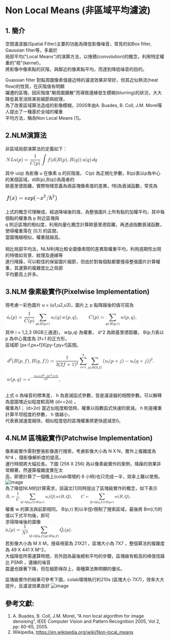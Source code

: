 # Non Local Means (非區域平均濾波)
## 1. 簡介
空間濾波器(Spatial Filter)主要的功能為降低影像噪音，常見的如Box filter, Gaussian filter等，多屬於<br>
局部平均("Local Means")的演算方法，以捲積(convolution)的概念，利用特定權重的"核"(kernel)，<br>
將影像中像素點的灰階，與鄰近的像素點平均，而達到降低噪音的目的。

Guassian filter 對點周圍像素值接近時的濾波效果非常好，但其近似熱流(heat flow)的性質，在灰階值有明顯<br>
躍遷的區塊，因灰階值"朝周圍擴散"而導致邊緣發生模糊(blurring)的狀況，大大降低甚至消除某些細節與紋理，<br>
為了改善區域算法造成的影像模糊，2005年由A. Buades, B. Coll, J.M. Morel等人提出了一種基於全域的權重<br>
平均方法，稱為Non Local Means [1]。

## 2.NLM演算法
非區域局部演算法的定義如下：<br>
![image](https://github.com/Chang-Chia-Chi/Image-Processing/blob/master/Non%20Local%20Means/pic/NLM%20Algorithm.jpg)<br>
其中 u(q) 為影像 u 在像素 q 的灰階值， C(p) 為正規化參數，B(p)表以p為中心的某個區域，d(B(p),B(q))為兩者的<br>
歐基里德距離，實際物理意義為兩區塊像素值的差異，f則為衰減函數，常見為<br><br>
![image](https://github.com/Chang-Chia-Chi/Image-Processing/blob/master/Non%20Local%20Means/pic/Decreasing%20Function.jpg)<br><br>
上式的概念可理解成，經過降噪後的值，為整張圖片上所有點的加權平均，其中每個點的權重為 p 附近區塊與<br>
q 附近區塊的相似度，利用向量化概念計算歐基里德距離，再透過指數衰減函數，使得權重落在 [0,1] 的區間，<br>
當圖塊越相似，權重就越高。<br><br>
相比局部平均法，NLM利用比較全圖像素間的差異取權重平均，利用週期性出現的特徵如背景、紋理及邊緣等<br>
進行降躁，可以較佳的保留圖片細節，但由於對每個點都要搜尋整張圖片計算權重，其運算的複雜度比之局部<br>
平均要高上許多。

## 3.NLM 像素級實作(Pixelwise Implementation)
現考慮一彩色圖片 u = (u1,u2,u3)，圖片上 p 點降躁後的值可寫為<br>
![image](https://github.com/Chang-Chia-Chi/Image-Processing/blob/master/Non%20Local%20Means/pic/Pixel%20wise.jpg)<br>
其中 i = 1,2,3 (RGB三通道)， w(p,q) 為權重， d^2 為歐基里德距離， B(p,f)表以 p 為中心寬度為 2f+1 的正方形，<br>
區域即 [px-f,px+f]X[py-f,py+f]區間。<br><br>
![image](https://github.com/Chang-Chia-Chi/Image-Processing/blob/master/Non%20Local%20Means/pic/Distance.jpg)<br>
![image](https://github.com/Chang-Chia-Chi/Image-Processing/blob/master/Non%20Local%20Means/pic/Weight.jpg)<br><br>
上式 σ 為噪音的標準差， h 為衰減函式參數，皆是濾波器的相關參數。可以解釋為當圖塊近似程度較高時 (d<=2σ) ，<br>
權重為1； (d>2σ) 當近似程度較低時，權重以指數函式快速的衰減。 h 則是權重計算平坦程度的參數， h 值越小，<br>
代表衰減速度越快，相似程度低的區塊權重將更快遞減至0。

## 4.NLM 區塊級實作(Patchwise Implementation)
像素級實作需對整張影像進行搜索，考慮影像大小為 N X N，實作上複雜度為 N^4 ，隨影像解析度的提高，<br>
運行時間將大幅拉長。下圖 (256 X 256) 為以像素級實作的案例，降躁的效果非常顯著，然運算複雜度實在太<br>
高，即便計算了一個晚上(colab環境約 8 小時)也只完成一半，效率上難以使用。<br>
![image]()<br>
為了降低NLM的計算需求，該論文[1]同時提出了區塊級實作的概念，如下表示<br>
![image](https://github.com/Chang-Chia-Chi/Image-Processing/blob/master/Non%20Local%20Means/pic/patch%20wise.jpg)<br>
權重 w 的算法與前節相同， B(p,r) 則以半徑r限制了搜索區域，最後將 Bm(i,f)的值以下式平均後，即可<br>
求得降噪後的圖像<br>
![image](https://github.com/Chang-Chia-Chi/Image-Processing/blob/master/Non%20Local%20Means/pic/patcj%20wise%20result.jpg)<br>
若影像大小為 M X M，搜尋視窗為 21X21 ，區塊大小為 7X7 ，整個算法的複雜度為 49 X 441 X M^2，<br>
大幅降低所需運算時間，另外因為最後總和平均的步驟，區塊級有較高的峰值信躁比 PSNR ，邊緣的噪音<br>
震盪也跟著下降，但在細節保存上，兩種算法無明顯的優劣。<br>

區塊級實作的結果可參考下圖，colab環境執行約210s (區塊大小 7X7)，效率大大提升，且濾波效果良好
![image]()
## 參考文獻:
1. A. Buades, B. Coll, J.M. Morel, “A non local algorithm for image denoising”, IEEE Computer
Vision and Pattern Recognition 2005, Vol 2, pp: 60-65, 2005.
2. Wikipedia, https://en.wikipedia.org/wiki/Non-local_means
